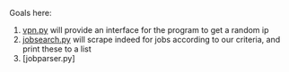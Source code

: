 Goals here:

1. [vpn.py](vpn.py) will provide an interface for the program to get a random ip
2. [jobsearch.py](jobsearch.py) will scrape indeed for jobs according to our criteria, and print these to a list
3. [jobparser.py]